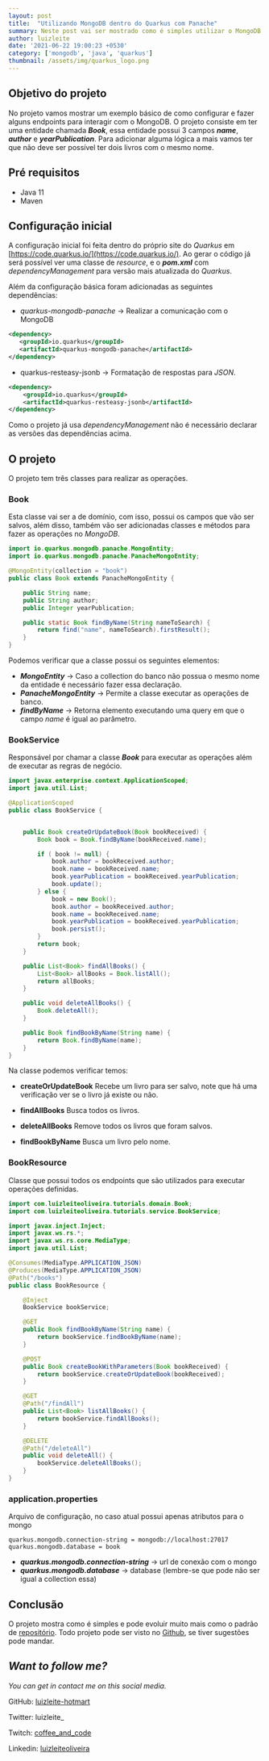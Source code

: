 ```yaml
---
layout: post
title:  "Utilizando MongoDB dentro do Quarkus com Panache"
summary: Neste post vai ser mostrado como é simples utilizar o MongoDB dentro do Quarkus com Panache.
author: luizleite
date: '2021-06-22 19:00:23 +0530'
category: ['mongodb', 'java', 'quarkus']
thumbnail: /assets/img/quarkus_logo.png
---
```


## Objetivo do projeto

No projeto vamos mostrar um exemplo básico de como configurar e fazer alguns endpoints para interagir com o 
MongoDB. O projeto consiste em ter uma entidade chamada **_Book_**, essa entidade possui 3 campos **_name_**, **_author_**  e 
**_yearPublication_**. Para adicionar alguma lógica a mais vamos ter que não deve ser possível ter dois livros com o mesmo nome.


## Pré requisitos

 - Java 11
 - Maven

## Configuração inicial

A configuração inicial foi feita dentro do próprio site do _Quarkus_ em [https://code.quarkus.io/](https://code.quarkus.io/).
Ao gerar o código já será possível ver uma classe de _resource_, e o **_pom.xml_** com _dependencyManagement_ para versão mais
atualizada do _Quarkus_. 

Além da configuração básica foram adicionadas as seguintes dependências:

 - _quarkus-mongodb-panache_ -> Realizar a comunicação com o MongoDB 

```xml
<dependency>
   <groupId>io.quarkus</groupId>
   <artifactId>quarkus-mongodb-panache</artifactId>
</dependency>
```

 - quarkus-resteasy-jsonb -> Formatação de respostas para _JSON_.

```xml
<dependency>
    <groupId>io.quarkus</groupId>
    <artifactId>quarkus-resteasy-jsonb</artifactId>
</dependency>
```


Como o projeto já usa _dependencyManagement_ não é necessário declarar as versões das dependências acima.

## O projeto

O projeto tem três classes para realizar as operações.

### Book

Esta classe vai ser a de domínio, com isso, possui os campos que vão ser salvos, além disso, também vão ser adicionadas classes e
métodos para fazer as operações no _MongoDB_.


```java
import io.quarkus.mongodb.panache.MongoEntity;
import io.quarkus.mongodb.panache.PanacheMongoEntity;

@MongoEntity(collection = "book")
public class Book extends PanacheMongoEntity {

    public String name;
    public String author;
    public Integer yearPublication;

    public static Book findByName(String nameToSearch) {
        return find("name", nameToSearch).firstResult();
    }
}
```

Podemos verificar que a classe possui os seguintes elementos:

 - **_MongoEntity_** -> Caso a collection do banco não possua o mesmo nome da entidade é necessário fazer essa declaração.
 - **_PanacheMongoEntity_** -> Permite a classe executar as operações de banco.
 - **_findByName_** -> Retorna elemento executando uma query em que o campo _name_ é igual ao parâmetro.


### BookService

Responsável por chamar a classe **_Book_** para executar as operações além de executar as regras de negócio.

```java
import javax.enterprise.context.ApplicationScoped;
import java.util.List;

@ApplicationScoped
public class BookService {


    public Book createOrUpdateBook(Book bookReceived) {
        Book book = Book.findByName(bookReceived.name);

        if ( book != null) {
            book.author = bookReceived.author;
            book.name = bookReceived.name;
            book.yearPublication = bookReceived.yearPublication;
            book.update();
        } else {
            book = new Book();
            book.author = bookReceived.author;
            book.name = bookReceived.name;
            book.yearPublication = bookReceived.yearPublication;
            book.persist();
        }
        return book;
    }

    public List<Book> findAllBooks() {
        List<Book> allBooks = Book.listAll();
        return allBooks;
    }

    public void deleteAllBooks() {
        Book.deleteAll();
    }

    public Book findBookByName(String name) {
        return Book.findByName(name);
    }
}

```

Na classe podemos verificar temos:
   
 - **createOrUpdateBook** Recebe um livro para ser salvo, note que há uma verificação ver se o livro já existe ou não.
   
 - **findAllBooks** Busca todos os livros.
   
 - **deleteAllBooks** Remove todos os livros que foram salvos.
   
 - **findBookByName** Busca um livro pelo nome.


### BookResource

Classe que possui todos os endpoints que são utilizados para executar operações definidas.

```java
import com.luizleiteoliveira.tutorials.domain.Book;
import com.luizleiteoliveira.tutorials.service.BookService;

import javax.inject.Inject;
import javax.ws.rs.*;
import javax.ws.rs.core.MediaType;
import java.util.List;

@Consumes(MediaType.APPLICATION_JSON)
@Produces(MediaType.APPLICATION_JSON)
@Path("/books")
public class BookResource {

    @Inject
    BookService bookService;

    @GET
    public Book findBookByName(String name) {
        return bookService.findBookByName(name);
    }

    @POST
    public Book createBookWithParameters(Book bookReceived) {
        return bookService.createOrUpdateBook(bookReceived);
    }

    @GET
    @Path("/findAll")
    public List<Book> listAllBooks() {
        return bookService.findAllBooks();
    }

    @DELETE
    @Path("/deleteAll")
    public void deleteAll() {
        bookService.deleteAllBooks();
    }
}
```

### application.properties

Arquivo de configuração, no caso atual possui apenas atributos para o mongo

```properties
quarkus.mongodb.connection-string = mongodb://localhost:27017
quarkus.mongodb.database = book
```

 - **_quarkus.mongodb.connection-string_** -> url de conexão com o mongo 
 - **_quarkus.mongodb.database_** -> database (lembre-se que pode não ser igual a collection essa)

## Conclusão

O projeto mostra como é simples e pode evoluir muito mais como o padrão de [repositório](https://quarkus.io/guides/mongodb-panache#solution-2-using-the-repository-pattern).
Todo projeto pode ser visto no [Github](https://github.com/luizleiteoliveira/tutorials/tree/main/quarkus_mongodb), se tiver sugestões pode mandar.

## _Want to follow me?_
 
_You can get in contact me on this social media._

    
 GitHub: [luizleite-hotmart](https://github.com/luizleite-hotmart)
    
 Twitter: luizleite_
    
 Twitch: [coffee_and_code](https://www.twitch.tv/coffee_and_code)
    
 Linkedin: [luizleiteoliveira](https://www.linkedin.com/in/luizleiteoliveira/)
 